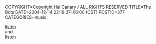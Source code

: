 COPYRIGHT=Copyright Hal Canary / ALL RIGHTS RESERVED
TITLE=The Bots
DATE=2004-12-14 22:19:37-06:00 (CST)
POSTID=377
CATEGORIES=music;

[listen](http://www.thebots.net/FuzzyMath.mp3)  
and  
[listen](http://magnatune.com/artists/music/Electronica/The%20Bots/Now%20is%20The%20Time/Now%20is%20The%20Time-http.m3u)
